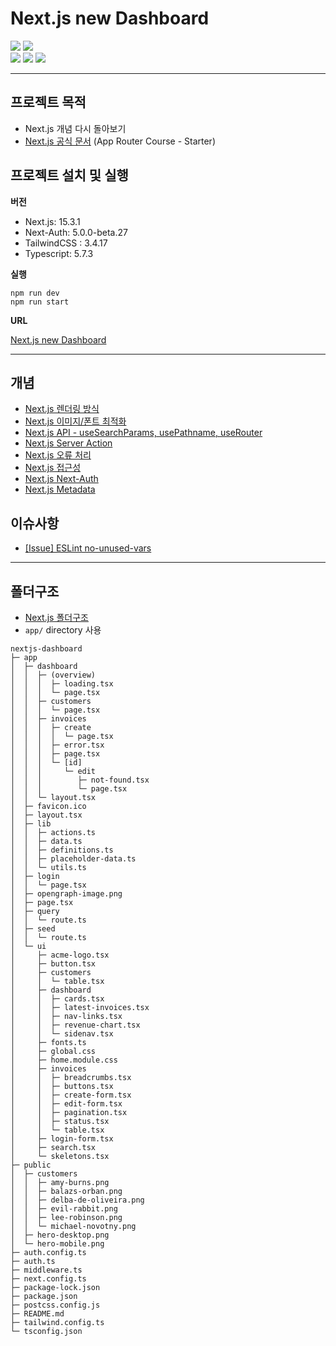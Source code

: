 # Next.js new Dashboard

<div align="left">
  <img src="https://img.shields.io/badge/Next.js-000000?style=for-the-badge&logo=Next.js&logoColor=white"/>
  <img src="https://img.shields.io/badge/TypeScript-3178C6?style=for-the-badge&logo=typescript&logoColor=white">
</div>

<div align="left">
  <img src="https://img.shields.io/badge/TailwindCSS-06B6D4?style=for-the-badge&logo=tailwindcss&logoColor=white">
    <img src="https://img.shields.io/badge/Zod-3E67B1?style=for-the-badge&logo=zod&logoColor=white">
  <img src="https://img.shields.io/badge/Vercel-000000?style=for-the-badge&logo=Vercel&logoColor=white"/>
</div>

---

## 프로젝트 목적
- Next.js 개념 다시 돌아보기
- [Next.js 공식 문서](https://nextjs.org/learn?utm_source=next-site&utm_medium=homepage-cta&utm_campaign=home) (App Router Course - Starter)


## 프로젝트 설치 및 실행

**버전**

- Next.js: 15.3.1
- Next-Auth: 5.0.0-beta.27
- TailwindCSS : 3.4.17
- Typescript: 5.7.3

**실행**

```
npm run dev
npm run start
```

**URL**

[Next.js new Dashboard](https://nextjs-new-dashboard.vercel.app/)

---

## 개념
- [Next.js 렌더링 방식](https://swamp-bass-b68.notion.site/Next-1e9204588dd68078a7abd5386f48c712?pvs=4)
- [Next.js 이미지/폰트 최적화](https://swamp-bass-b68.notion.site/Next-1e9204588dd680728386f1d8d68953fa?pvs=4)
- [Next.js API - useSearchParams, usePathname, useRouter](https://swamp-bass-b68.notion.site/Next-API-useSearchParams-usePathname-useRouter-1eb204588dd680f88d41d55083e808f4?pvs=4)
- [Next.js Server Action](https://swamp-bass-b68.notion.site/Server-Action-1eb204588dd6803eb880e1a9149e0694?pvs=4)
- [Next.js 오류 처리](https://swamp-bass-b68.notion.site/1eb204588dd68057bd87c7ac2fd742d5?pvs=4)
- [Next.js 접근성](https://swamp-bass-b68.notion.site/1eb204588dd6804aabf9f1b2e3772615?pvs=4)
- [Next.js Next-Auth](https://swamp-bass-b68.notion.site/Next-auth-1eb204588dd6801487e2c9fafb5ef54f?pvs=4)
- [Next.js Metadata](https://swamp-bass-b68.notion.site/Metadata-1eb204588dd6802ead5fd53487cf8a24?pvs=4)



## 이슈사항

- [[Issue] ESLint no-unused-vars](https://swamp-bass-b68.notion.site/Issue-ESLint-no-unused-vars-1ec204588dd6803a8bb8c52afdac6530?pvs=4)

---

## 폴더구조
- [Next.js 폴더구조](https://swamp-bass-b68.notion.site/Next-1e9204588dd680148cc0c06686659006?pvs=4)
- `app/` directory 사용

```
nextjs-dashboard
├─ app
│  ├─ dashboard
│  │  ├─ (overview)
│  │  │  ├─ loading.tsx
│  │  │  └─ page.tsx
│  │  ├─ customers
│  │  │  └─ page.tsx
│  │  ├─ invoices
│  │  │  ├─ create
│  │  │  │  └─ page.tsx
│  │  │  ├─ error.tsx
│  │  │  ├─ page.tsx
│  │  │  └─ [id]
│  │  │     └─ edit
│  │  │        ├─ not-found.tsx
│  │  │        └─ page.tsx
│  │  └─ layout.tsx
│  ├─ favicon.ico
│  ├─ layout.tsx
│  ├─ lib
│  │  ├─ actions.ts
│  │  ├─ data.ts
│  │  ├─ definitions.ts
│  │  ├─ placeholder-data.ts
│  │  └─ utils.ts
│  ├─ login
│  │  └─ page.tsx
│  ├─ opengraph-image.png
│  ├─ page.tsx
│  ├─ query
│  │  └─ route.ts
│  ├─ seed
│  │  └─ route.ts
│  └─ ui
│     ├─ acme-logo.tsx
│     ├─ button.tsx
│     ├─ customers
│     │  └─ table.tsx
│     ├─ dashboard
│     │  ├─ cards.tsx
│     │  ├─ latest-invoices.tsx
│     │  ├─ nav-links.tsx
│     │  ├─ revenue-chart.tsx
│     │  └─ sidenav.tsx
│     ├─ fonts.ts
│     ├─ global.css
│     ├─ home.module.css
│     ├─ invoices
│     │  ├─ breadcrumbs.tsx
│     │  ├─ buttons.tsx
│     │  ├─ create-form.tsx
│     │  ├─ edit-form.tsx
│     │  ├─ pagination.tsx
│     │  ├─ status.tsx
│     │  └─ table.tsx
│     ├─ login-form.tsx
│     ├─ search.tsx
│     └─ skeletons.tsx
├─ public
│  ├─ customers
│  │  ├─ amy-burns.png
│  │  ├─ balazs-orban.png
│  │  ├─ delba-de-oliveira.png
│  │  ├─ evil-rabbit.png
│  │  ├─ lee-robinson.png
│  │  └─ michael-novotny.png
│  ├─ hero-desktop.png
│  └─ hero-mobile.png
├─ auth.config.ts
├─ auth.ts
├─ middleware.ts
├─ next.config.ts
├─ package-lock.json
├─ package.json
├─ postcss.config.js
├─ README.md
├─ tailwind.config.ts
└─ tsconfig.json
```
